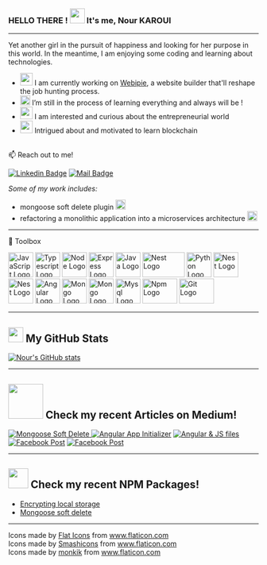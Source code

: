 ### HELLO THERE !  <img src="https://raw.githubusercontent.com/MartinHeinz/MartinHeinz/master/wave.gif" width="30px"> It's me, Nour KAROUI
---
Yet another girl in the pursuit of happiness and looking for her purpose in this world.
In the meantime, I am enjoying some coding and learning about technologies.

- <img src="https://user-images.githubusercontent.com/47257753/118144569-83db7a80-b404-11eb-8368-f03b95e05dff.png" width="25px"> I am currently working on [Webipie](https://www.webipie.me), a website builder that'll reshape the job hunting process.
- <img src="https://user-images.githubusercontent.com/47257753/118146689-c3a36180-b406-11eb-8e23-07a83b8c7437.png" width="20px"> I’m still in the process of learning everything and always will be !
- <img src="https://user-images.githubusercontent.com/47257753/118146997-0d8c4780-b407-11eb-9572-87f48baa081f.png" width="25px"> I am interested and curious about the entrepreneurial world
- <img src="https://user-images.githubusercontent.com/47257753/127242685-b8f69ed3-86ac-487f-a2ee-c13a135a1a31.png" width="25px"> Intrigued about and motivated to learn blockchain

<br />
📫 Reach out to me!

[![Linkedin Badge](https://img.shields.io/badge/-Nour-0e76a8?style=flat&labelColor=0e76a8&logo=linkedin&logoColor=white)](https://www.linkedin.com/in/nourkaroui/) [![Mail Badge](https://img.shields.io/badge/-nourkaroui-c0392b?style=flat&labelColor=c0392b&logo=gmail&logoColor=white)](mailto:nkaroui1998@gmail.com)

*Some of my work includes:*
 * mongoose soft delete plugin [<img src="https://cdn.worldvectorlogo.com/logos/npm.svg" width="20px">](https://www.npmjs.com/package/soft-delete-plugin-mongoose)
 * refactoring a monolithic application into a microservices architecture [<img src="https://cdn.worldvectorlogo.com/logos/github-icon.svg" width="20px">](https://github.com/webipie-dev/backend)
 
---
🧰 Toolbox

<img src="https://cdn.worldvectorlogo.com/logos/logo-javascript.svg" alt="JavaScript Logo" width="50" height="50"/>   <img src="https://cdn.worldvectorlogo.com/logos/typescript.svg" alt="Typescript Logo" width="50" height="50"/>   <img src="https://cdn.worldvectorlogo.com/logos/nodejs-2.svg" alt="Node Logo" width="50" height="50"/>   <img src="https://cdn.worldvectorlogo.com/logos/express-109.svg" alt="Express Logo" width="50" height="50"/>   <img src="https://cdn.worldvectorlogo.com/logos/java-4.svg" alt="Java Logo" width="50" height="50"/>   <img src="https://www.ronenagranat.com/assets/images/nestjs.png" alt="Nest Logo" width="85" height="50"/>   <img src="https://cdn.worldvectorlogo.com/logos/python-5.svg" alt="Python Logo" width="50" height="50"/>   <img src="https://cdn.worldvectorlogo.com/logos/html5.svg" alt="Nest Logo" width="50" height="50"/>   <img src="https://cdn.worldvectorlogo.com/logos/css3.svg" alt="Nest Logo" width="50" height="50"/>   <img src="https://cdn.worldvectorlogo.com/logos/angular-icon-1.svg" alt="Angular Logo" width="50" height="50"/>   <img src="https://cdn.worldvectorlogo.com/logos/mongodb-icon-1.svg" alt="Mongo Logo" width="50" height="50"/>   <img src="https://avatars.githubusercontent.com/u/7552965?s=280&v=4" alt="Mongo Logo" width="50" height="50"/>   <img src="https://cdn.worldvectorlogo.com/logos/mysql-5.svg" alt="Mysql Logo" width="50" height="50"/> 
<img src="https://cdn.worldvectorlogo.com/logos/npm.svg" alt="Npm Logo" width="70" height="50"/>   <img src="https://cdn.worldvectorlogo.com/logos/git.svg" alt="Git Logo" width="70" height="50"/>

---

## <img src="https://img.icons8.com/pastel-glyph/64/000000/statistics--v3.png" width="30px"> My GitHub Stats

[![Nour's GitHub stats](https://github-readme-stats.vercel.app/api?username=nour-karoui)](https://github.com/nour-karoui/github-readme-stats)

---

## <img src="https://cdn.worldvectorlogo.com/logos/wordmark-white-medium.svg" width="70px"> Check my recent Articles on Medium!<br>
<a target="_blank" href="https://nour-karoui.medium.com/implementing-soft-delete-in-mongodb-with-mongoose-405c008d0e29">
<img src="https://github-readme-medium-recent-article.vercel.app/medium/@nour-karoui/0" alt="Mongoose Soft Delete"> </a>
<a target="_blank" href="https://nour-karoui.medium.com/app-initializer-how-when-where-ee8033413ff3">
<img src="https://github-readme-medium-recent-article.vercel.app/medium/@nour-karoui/1" alt="Angular App Initializer"></a>
<a target="_blank" href="https://nour-karoui.medium.com/the-nightmare-of-loading-external-js-files-to-your-angular-project-a0672678125">
<img src="https://github-readme-medium-recent-article.vercel.app/medium/@nour-karoui/2" alt="Angular & JS files"></a>
<a target="_blank" href="https://nour-karoui.medium.com/posting-on-a-facebook-page-using-angular-nodejs-with-facebook-graph-api-fcd30453b03f">
<img src="https://github-readme-medium-recent-article.vercel.app/medium/@nour-karoui/3" alt="Facebook Post"></a>
<a target="_blank" href="https://nour-karoui.medium.com/posting-on-a-facebook-page-using-angular-nodejs-with-facebook-graph-api-fcd30453b03f">
<img src="https://github-readme-medium-recent-article.vercel.app/medium/@nour-karoui/4" alt="Facebook Post"></a>

---

## <img src="https://cdn.worldvectorlogo.com/logos/npm.svg" width="40px"> Check my recent NPM Packages!<br>

* [Encrypting local storage](https://www.npmjs.com/package/storage-encryption)
* [Mongoose soft delete](https://www.npmjs.com/package/soft-delete-plugin-mongoose)

---

<div>Icons made by <a href="https://www.flaticon.com/authors/flat-icons" title="Flat Icons">Flat Icons</a> from <a href="https://www.flaticon.com/" title="Flaticon">www.flaticon.com</a></div>
<div>Icons made by <a href="https://www.flaticon.com/authors/smashicons" title="Smashicons">Smashicons</a> from <a href="https://www.flaticon.com/" title="Flaticon">www.flaticon.com</a></div>
<div>Icons made by <a href="" title="monkik">monkik</a> from <a href="https://www.flaticon.com/" title="Flaticon">www.flaticon.com</a></div>
